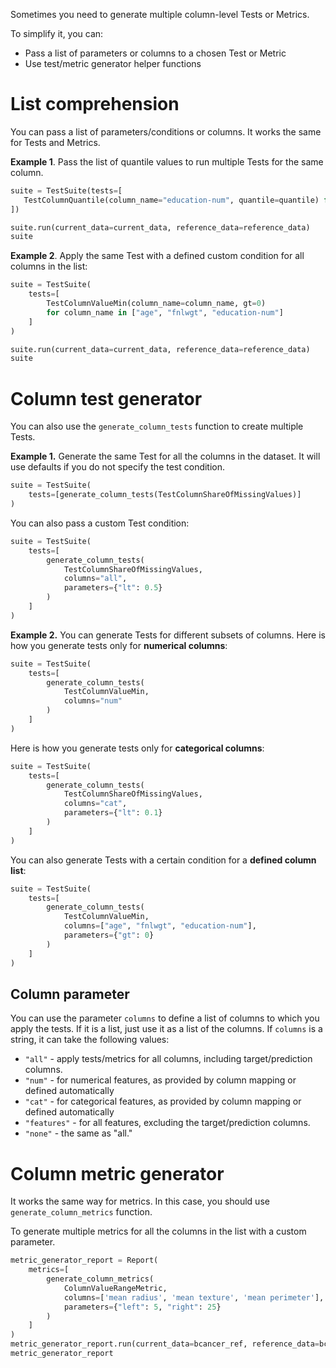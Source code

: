 Sometimes you need to generate multiple column-level Tests or Metrics.

To simplify it, you can:
* Pass a list of parameters or columns to a chosen Test or Metric
* Use test/metric generator helper functions

# List comprehension 

You can pass a list of parameters/conditions or columns. It works the same for Tests and Metrics.

**Example 1**. Pass the list of quantile values to run multiple Tests for the same column. 

```python
suite = TestSuite(tests=[
   TestColumnQuantile(column_name="education-num", quantile=quantile) for quantile in [0.5, 0.9, 0.99]
])

suite.run(current_data=current_data, reference_data=reference_data)
suite
```

**Example 2**. Apply the same Test with a defined custom condition for all columns in the list: 

```python
suite = TestSuite(
    tests=[
        TestColumnValueMin(column_name=column_name, gt=0) 
        for column_name in ["age", "fnlwgt", "education-num"]
    ]
)

suite.run(current_data=current_data, reference_data=reference_data)
suite
```

# Column test generator

You can also use the `generate_column_tests` function to create multiple Tests.

**Example 1.** Generate the same Test for all the columns in the dataset. It will use defaults if you do not specify the test condition.

```python
suite = TestSuite(
    tests=[generate_column_tests(TestColumnShareOfMissingValues)]
)
```

You can also pass a custom Test condition:

```python
suite = TestSuite(
    tests=[
        generate_column_tests(
            TestColumnShareOfMissingValues, 
            columns="all", 
            parameters={"lt": 0.5}
        )
    ]
)
```

**Example 2.**  You can generate Tests for different subsets of columns. Here is how you generate tests only for **numerical columns**:

```python
suite = TestSuite(
    tests=[
        generate_column_tests(
            TestColumnValueMin, 
            columns="num"
        )
    ]
)
```

Here is how you generate tests only for **categorical columns**:

```python
suite = TestSuite(
    tests=[
        generate_column_tests(
            TestColumnShareOfMissingValues, 
            columns="cat", 
            parameters={"lt": 0.1}
        )
    ]
)
```
 
You can also generate Tests with a certain condition for a **defined column list**:
 
```python
suite = TestSuite(
    tests=[
        generate_column_tests(
            TestColumnValueMin, 
            columns=["age", "fnlwgt", "education-num"],
            parameters={"gt": 0}
        )
    ]
)
```
 
## Column parameter

You can use the parameter `columns` to define a list of columns to which you apply the tests. If it is a list, just use it as a list of the columns. If `columns` is a string, it can take the following values:
* `"all"` - apply tests/metrics for all columns, including target/prediction columns.
* `"num"` - for numerical features, as provided by column mapping or defined automatically
* `"cat"` - for categorical features, as provided by column mapping or defined automatically
* `"features"` - for all features, excluding the target/prediction columns.
* `"none"` -  the same as "all."

# Column metric generator

It works the same way for metrics. In this case, you should use `generate_column_metrics` function.

To generate multiple metrics for all the columns in the list with a custom parameter.

```python
metric_generator_report = Report(
    metrics=[
        generate_column_metrics(
            ColumnValueRangeMetric,
            columns=['mean radius', 'mean texture', 'mean perimeter'],
            parameters={"left": 5, "right": 25}
        )
    ]
)
metric_generator_report.run(current_data=bcancer_ref, reference_data=bcancer_cur)
metric_generator_report
```
